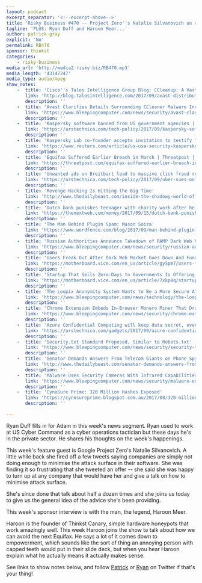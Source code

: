 ```yaml
---
layout: podcast
excerpt_separator: '<!--excerpt-above-->'
title: 'Risky Business #470 -- Project Zero''s Natalie Silvanovich on reducing attack surface'
tagline: 'PLUS: Ryan Duff and Haroon Meer...'
author: patrick-gray
explicit: 'No'
permalink: RB470
sponsor: thinkst
categories:
    - risky-business
media_url: 'http://media2.risky.biz/RB470.mp3'
media_length: '43147247'
media_type: audio/mpeg
show_notes:
    -  title: 'Cisco''s Talos Intelligence Group Blog: CCleanup: A Vast Number of Machines at Risk'
       link: 'http://blog.talosintelligence.com/2017/09/avast-distributes-malware.html'
       description: '' 
    -  title: 'Avast Clarifies Details Surrounding CCleaner Malware Incident'
       link: 'https://www.bleepingcomputer.com/news/security/avast-clarifies-details-surrounding-ccleaner-malware-incident/'
       description: '' 
    -  title: 'Kaspersky software banned from US government agencies | Ars Technica'
       link: 'https://arstechnica.com/tech-policy/2017/09/kaspersky-software-banned-from-us-government-agencies/'
       description: '' 
    -  title: 'Kaspersky Lab co-founder accepts invitation to testify to U.S. Congress'
       link: 'https://www.reuters.com/article/us-usa-security-kaspersky/kaspersky-lab-co-founder-accepts-invitation-to-testify-to-u-s-congress-idUSKCN1BP2UV'
       description: '' 
    -  title: 'Equifax Suffered Earlier Breach in March | Threatpost | The first stop for security news'
       link: 'https://threatpost.com/equifax-suffered-earlier-breach-in-march/128019/'
       description: '' 
    -  title: 'Unwanted ads on Breitbart lead to massive click fraud revelations, Uber claims | Ars Technica'
       link: 'https://arstechnica.com/tech-policy/2017/09/uber-sues-online-ad-agency-over-massive-alleged-click-fraud/'
       description: '' 
    -  title: 'Revenge Hacking Is Hitting the Big Time'
       link: 'http://www.thedailybeast.com/inside-the-shadowy-world-of-revenge-hackers'
       description: '' 
    -  title: 'Dutch bank punishes teenager with charity work after he DDoS''d them'
       link: 'https://thenextweb.com/money/2017/09/15/dutch-bank-punishes-teenager-charity-work-ddosd/#.tnw_cVGuMYjM'
       description: '' 
    -  title: 'The Man Behind Plugin Spam: Mason Soiza'
       link: 'https://www.wordfence.com/blog/2017/09/man-behind-plugin-spam-mason-soiza/'
       description: '' 
    -  title: 'Russian Authorities Announce Takedown of RAMP Dark Web Marketplace'
       link: 'https://www.bleepingcomputer.com/news/security/russian-authorities-announce-takedown-of-ramp-dark-web-marketplace/'
       description: '' 
    -  title: 'Users Freak Out After Dark Web Market Goes Down And Funds Go Missing - Motherboard'
       link: 'https://motherboard.vice.com/en_us/article/gy5pm7/users-freak-out-after-dark-web-market-goes-down-and-funds-go'
       description: '' 
    -  title: 'Startup That Sells Zero-Days to Governments Is Offering $1 Million For Tor Hacks - Motherboard'
       link: 'https://motherboard.vice.com/en_us/article/7xkp8q/startup-that-sells-zero-days-to-governments-is-offering-dollar1-million-for-tor-hacks'
       description: '' 
    -  title: 'The Loopix Anonymity System Wants to Be a More Secure Alternative to Tor'
       link: 'https://www.bleepingcomputer.com/news/technology/the-loopix-anonymity-system-wants-to-be-a-more-secure-alternative-to-tor/'
       description: '' 
    -  title: 'Chrome Extension Embeds In-Browser Monero Miner That Drains Your CPU'
       link: 'https://www.bleepingcomputer.com/news/security/chrome-extension-embeds-in-browser-monero-miner-that-drains-your-cpu/'
       description: '' 
    -  title: 'Azure Confidential Computing will keep data secret, even from Microsoft | Ars Technica'
       link: 'https://arstechnica.com/gadgets/2017/09/azure-confidential-computing-will-keep-data-secret-even-from-microsoft/'
       description: '' 
    -  title: 'Security.txt Standard Proposed, Similar to Robots.txt'
       link: 'https://www.bleepingcomputer.com/news/security/security-txt-standard-proposed-similar-to-robots-txt/'
       description: '' 
    -  title: 'Senator Demands Answers From Telecom Giants on Phone Spying'
       link: 'http://www.thedailybeast.com/senator-demands-answers-from-telecom-giants-on-phone-spying'
       description: '' 
    -  title: 'Malware Uses Security Cameras With Infrared Capabilities to Steal Data'
       link: 'https://www.bleepingcomputer.com/news/security/malware-uses-security-cameras-with-infrared-capabilities-to-steal-data/'
       description: '' 
    -  title: 'CynoSure Prime: 320 Million Hashes Exposed'
       link: 'https://cynosureprime.blogspot.com.au/2017/08/320-million-hashes-exposed.html'
       description: '' 

---
```

Ryan Duff fills in for Adam in this week's news segment. Ryan used to work at US Cyber Command as a cyber operations tactician but these days he's in the private sector. He shares his thoughts on the week's happenings.

This week's feature guest is Google Project Zero's Natalie Silvanovich. A little while back she fired off a few tweets saying companies are simply not doing enough to minimise the attack surface in their software. She was finding it so frustrating that she tweeted an offer -- she said she was happy to turn up at any company that would have her and give a talk on how to minimise attack surface. 

She's since done that talk about half a dozen times and she joins us today to give us the general idea of the advice she's been providing.

This week's sponsor interview is with the man, the legend, Haroon Meer. 

Haroon is the founder of Thinkst Canary, simple hardware honeypots that work amazingly well. This week Haroon joins the show to talk about how we can avoid the next Equifax. He says a lot of it comes down to empowerment, which sounds like the sort of thing an annoying person with capped teeth would put in their slide deck, but when you hear Haroon explain what he actually means it actually makes sense. 

See links to show notes below, and follow <a href='https://twitter.com/riskybusiness'>Patrick</a> or <a href='https://twitter.com/flyryan'>Ryan</a> on Twitter if that's your thing!